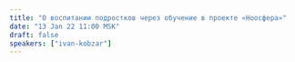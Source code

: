```yaml
---
title: "О воспитании подростков через обучение в проекте «Ноосфера»"
date: "13 Jan 22 11:00 MSK"
draft: false
speakers: ["ivan-kobzar"]
---
```

